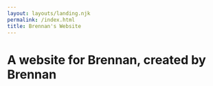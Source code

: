 ```yaml
---
layout: layouts/landing.njk
permalink: /index.html
title: Brennan's Website
---
```


# A website for Brennan, created by Brennan
